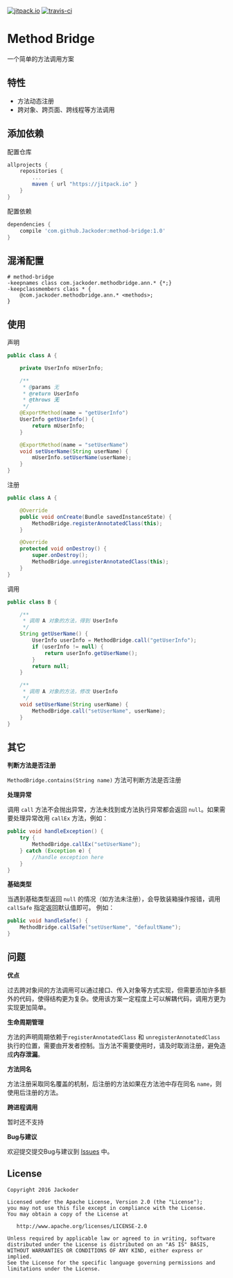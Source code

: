 [![jitpack.io][1]][2]
[![travis-ci][3]][3]

# Method Bridge
一个简单的方法调用方案

特性
-------

* 方法动态注册
* 跨对象、跨页面、跨线程等方法调用

添加依赖
-------
 
配置仓库
```gradle
allprojects {
    repositories {
        ...
        maven { url "https://jitpack.io" }
    }
}
```

配置依赖
```gradle
dependencies {
    compile 'com.github.Jackoder:method-bridge:1.0'
}
```

混淆配置
-------

```proguard
# method-bridge
-keepnames class com.jackoder.methodbridge.ann.* {*;}
-keepclassmembers class * {
    @com.jackoder.methodbridge.ann.* <methods>;
}
```

使用
-------

声明

```java
public class A {

	private UserInfo mUserInfo;

    /**
     * @params 无
     * @return UserInfo
     * @throws 无
     */
	@ExportMethod(name = "getUserInfo")
    UserInfo getUserInfo() {
    	return mUserInfo;
    }

	@ExportMethod(name = "setUserName")
    void setUserName(String userName) {
    	mUserInfo.setUserName(userName);
    }
}
```

注册

```java
public class A {

    @Override
	public void onCreate(Bundle savedInstanceState) {
        MethodBridge.registerAnnotatedClass(this);
    }

    @Override
	protected void onDestroy() {
        super.onDestroy();
        MethodBridge.unregisterAnnotatedClass(this);
    }
}
```

调用

```java
public class B {

    /**
     * 调用 A 对象的方法，得到 UserInfo
     */
    String getUserName() {
    	UserInfo userInfo = MethodBridge.call("getUserInfo");
        if (userInfo != null) {
        	return userInfo.getUserName();
        }
        return null;
    }

    /**
     * 调用 A 对象的方法，修改 UserInfo
     */
    void setUserName(String userName) {
    	MethodBridge.call("setUserName", userName);
    }
}
```

其它
-------

**判断方法是否注册**

`MethodBridge.contains(String name)` 方法可判断方法是否注册

**处理异常**

调用 `call` 方法不会抛出异常，方法未找到或方法执行异常都会返回 `null`。如果需要处理异常改用 `callEx` 方法，例如：

```java
public void handleException() {
	try {
    	MethodBridge.callEx("setUserName");
    } catch (Exception e) {
    	//handle exception here
    }
}
```

**基础类型**

当遇到基础类型返回 `null` 的情况（如方法未注册），会导致装箱操作报错，调用 `callSafe` 指定返回默认值即可。 例如：

```java
public void handleSafe() {
	MethodBridge.callSafe("setUserName", "defaultName");
}
```

问题
-------

**优点**

过去跨对象间的方法调用可以通过接口、传入对象等方式实现，但需要添加许多额外的代码，使得结构更为复杂。使用该方案一定程度上可以解耦代码，调用方更为实现更加简单。

**生命周期管理**

方法的声明周期依赖于`registerAnnotatedClass` 和 `unregisterAnnotatedClass` 执行的位置，需要由开发者控制。当方法不需要使用时，请及时取消注册，避免造成**内存泄漏**。

**方法同名**

方法注册采取同名覆盖的机制，后注册的方法如果在方法池中存在同名 `name`，则使用后注册的方法。

**跨进程调用**

暂时还不支持

**Bug与建议**

欢迎提交提交Bug与建议到 [Issues][4] 中。

License
-------

    Copyright 2016 Jackoder

    Licensed under the Apache License, Version 2.0 (the "License");
    you may not use this file except in compliance with the License.
    You may obtain a copy of the License at

       http://www.apache.org/licenses/LICENSE-2.0

    Unless required by applicable law or agreed to in writing, software
    distributed under the License is distributed on an "AS IS" BASIS,
    WITHOUT WARRANTIES OR CONDITIONS OF ANY KIND, either express or implied.
    See the License for the specific language governing permissions and
    limitations under the License.

[1]: https://jitpack.io/v/Jackoder/method-bridge.svg
[2]: https://jitpack.io/#Jackoder/method-bridge
[3]: https://travis-ci.org/Jackoder/method-bridge.svg?branch=master
[4]: https://github.com/Jackoder/method-bridge/issues
